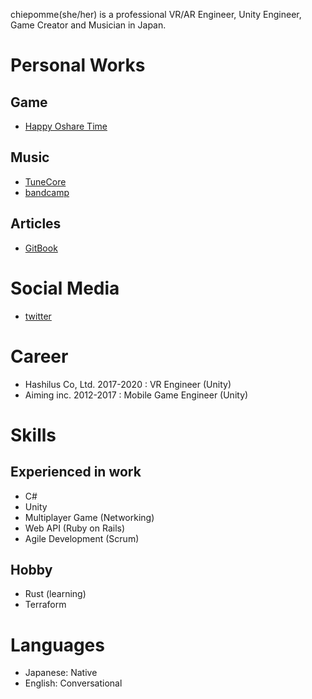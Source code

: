 chiepomme(she/her) is a professional VR/AR Engineer, Unity Engineer, Game Creator and Musician in Japan.

# Personal Works
## Game
- [Happy Oshare Time](https://store.steampowered.com/app/1127130/)

## Music
- [TuneCore](https://www.tunecore.co.jp/artist/chiepomme)
- [bandcamp](https://chiepomme.bandcamp.com/)

## Articles
- [GitBook](https://chiepomme.gitbook.io/chiepomme/)

# Social Media
- [twitter](https://twitter.com/chiepomme)

# Career
- Hashilus Co, Ltd. 2017-2020 : VR Engineer (Unity)
- Aiming inc. 2012-2017 : Mobile Game Engineer (Unity)

# Skills
## Experienced in work
- C#
- Unity
- Multiplayer Game (Networking)
- Web API (Ruby on Rails)
- Agile Development (Scrum)

## Hobby
- Rust (learning)
- Terraform

# Languages
- Japanese: Native
- English: Conversational
